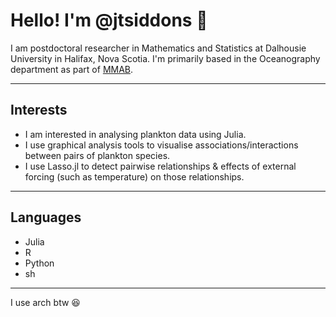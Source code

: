 # Hello! I'm @jtsiddons :ocean:

I am postdoctoral researcher in Mathematics and Statistics at Dalhousie University in Halifax, Nova Scotia. I'm primarily based in the Oceanography department as part of [MMAB](https://mmab.ca/).

---

## Interests

- I am interested in analysing plankton data using Julia.
- I use graphical analysis tools to visualise associations/interactions between pairs of plankton species.
- I use Lasso.jl to detect pairwise relationships & effects of external forcing (such as temperature) on those relationships.

---

## Languages

- Julia
- R
- Python
- sh

---

I use arch btw :laughing:

